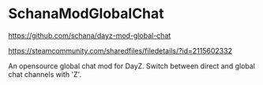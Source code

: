 # SchanaModGlobalChat

<https://github.com/schana/dayz-mod-global-chat>

<https://steamcommunity.com/sharedfiles/filedetails/?id=2115602332>

An opensource global chat mod for DayZ. Switch between direct and global chat channels with 'Z'.

